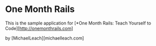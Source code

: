 # One Month Rails

This is the sample application for
[*One Month Rails: Teach Yourself to Code][http://onemonthrails.com]

by [MichaelLeach][michaelleach.com]